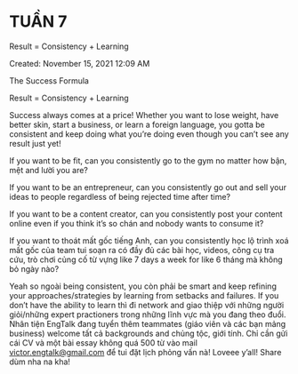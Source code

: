 # TUẦN 7
Result = Consistency + Learning

Created: November 15, 2021 12:09 AM

The Success Formula

Result = Consistency + Learning

Success always comes at a price! Whether you want to lose weight, have better skin, start a business, or learn a foreign language, you gotta be consistent and keep doing what you’re doing even though you can’t see any result just yet!

If you want to be fit, can you consistently go to the gym no matter how bận, mệt and lười you are?

If you want to be an entrepreneur, can you consistently go out and sell your ideas to people regardless of being rejected time after time?

If you want to be a content creator, can you consistently post your content online even if you think it’s so chán and nobody wants to consume it?

If you want to thoát mất gốc tiếng Anh, can you consistently học lộ trình xoá mất gốc của team tui soạn ra có đầy đủ các bài học, videos, công cụ tra cứu, trò chơi củng cố từ vựng like 7 days a week for like 6 tháng mà không bỏ ngày nào?

Yeah so ngoài being consistent, you còn phải be smart and keep refining your approaches/strategies by learning from setbacks and failures. If you don’t have the ability to learn thì đi network and giao thiệp với những người giỏi/những expert practioners trong những lĩnh vực mà you đang theo đuổi. Nhân tiện EngTalk đang tuyển thêm teammates (giáo viên và các bạn mảng business) welcome tất cả backgrounds and chủng tộc, giới tính. Chỉ cần gửi cái CV và một bài essay không quá 500 từ vào mail victor.engtalk@gmail.com để tui đặt lịch phỏng vấn nà! Loveee y’all! Share dùm nha na kha!